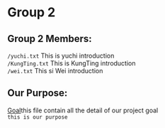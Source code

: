 # Group 2
## Group 2 Members:
`/yuchi.txt`
This is yuchi introduction<br>
`/KungTing.txt`
This is KungTing introduction<br>
`/wei.txt`
This si Wei introduction<br>

## Our Purpose:
[Goal](/ProjectGoal)this file contain all the detail of our project goal<br>
`this is our purpose`
